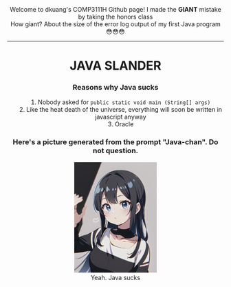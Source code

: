 <style>
li {list-style-position:inside}
* {text-align:center}
</style>
<br><br>
Welcome to dkuang's COMP3111H Github page!
I made the <b>GIANT</b> mistake by taking the honors class
<br>
How giant? About the size of the error log output of my first Java program 
<br>
😳😳😳
<br>
<hr>
<h1>JAVA SLANDER</h1>
<h3>Reasons why Java sucks</h3>
<ol>
<li>Nobody asked for <code>public static void main (String[] args)</code></li>
<li>Like the heat death of the universe, everything will soon be written in javascript anyway</li>
<li>Oracle</li>
</ol>
<h3>Here's a picture generated from the prompt "Java-chan". Do not question.</h3>
<img src="weeb.jpg" width="192" alt="weeb">
<br>
Yeah. Java sucks